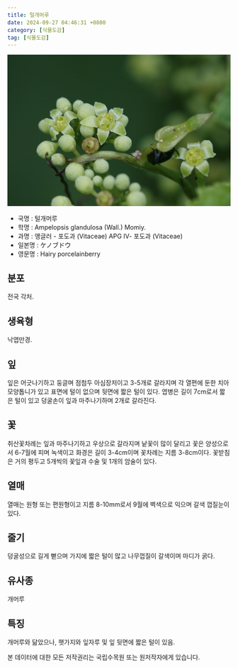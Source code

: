 ```yaml
---
title: 털개머루
date: 2024-09-27 04:46:31 +0800
category: [식물도감]
tag: [식물도감]
---
```




![털개머루](/assets/img/fileUpload/plants/basic/Vitaceae/Ampelopsis/11826/2_th2.jpg)
- 국명 : 털개머루
- 학명 : Ampelopsis glandulosa (Wall.) Momiy.
- 과명 : 앵글러 - 포도과 (Vitaceae) APG Ⅳ- 포도과 (Vitaceae)
- 일본명 : ケノブドウ
- 영문명 : Hairy porcelainberry


## 분포
전국 각처.
## 생육형
낙엽만경.
## 잎
잎은 어긋나기하고 둥글며 점첨두 아심장저이고 3-5개로 갈라지며 각 열편에 둔한 치아모양톱니가 있고 표면에 털이 없으며 뒷면에 짧은 털이 있다. 엽병은 길이 7cm로서 짧은 털이 있고 덩굴손이 잎과 마주나기하며 2개로 갈라진다.
## 꽃
취산꽃차례는 잎과 마주나기하고 우상으로 갈라지며 낱꽃이 많이 달리고 꽃은 양성으로서 6-7월에 피며 녹색이고 화경은 길이 3-4cm이며 꽃차례는 지름 3-8cm이다. 꽃받침은 거의 평두고 5개씩의 꽃잎과 수술 및 1개의 암술이 있다.
## 열매
열매는 원형 또는 편원형이고 지름 8-10mm로서 9월에 벽색으로 익으며 갈색 껍질눈이 있다.
## 줄기
덩굴성으로 길게 뻗으며 가지에 짧은 털이 많고 나무껍질이 갈색이며 마디가 굵다.
## 유사종
개머루
## 특징
개머루와 닮았으나, 햇가지와 잎자루 및 잎 뒷면에 짧은 털이 있음.






본 데이터에 대한 모든 저작권리는 국립수목원 또는 원저작자에게 있습니다.
